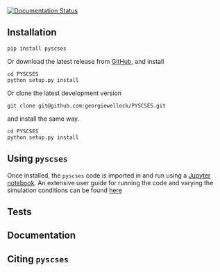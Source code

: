 [![Documentation Status](https://readthedocs.org/projects/gwpb/badge/?version=latest)](https://gwpb.readthedocs.io/en/latest/?badge=latest)


## Installation

```
pip install pyscses
```

Or download the latest release from [GitHub](https://github.com/georgiewellock/PYSCSES/releases), and install
```
cd PYSCSES
python setup.py install
```

Or clone the latest development version
```
git clone git@github.com:georgiewellock/PYSCSES.git
```
and install the same way.
```
cd PYSCSES
python setup.py install 
```

## Using `pyscses`

Once installed, the `pyscses` code is imported in and run using a [Jupyter notebook](http://jupyter-notebook.readthedocs.io/en/latest/#).
An extensive user guide for running the code and varying the simulation conditions can be found [here](https://github.com/georgiewellock/PYSCSES/blob/master/userguides/notebooks/userguide.ipynb)

## Tests

## Documentation

## Citing `pyscses`
